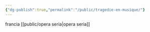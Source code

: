 ```yaml
---
{"dg-publish":true,"permalink":"/public/tragedie-en-musique/"}
---
```


francia [[public/opera seria\|opera seria]]